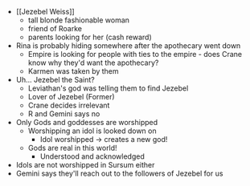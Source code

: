 - [[Jezebel Weiss]]
	- tall blonde fashionable woman
	- friend of Roarke
	- parents looking for her (cash reward)
- Rina is probably hiding somewhere after the apothecary went down
	- Empire is looking for people with ties to the empire - does Crane know why they'd want the apothecary?
	- Karmen was taken by them
- Uh... Jezebel the Saint?
	- Leviathan's god was telling them to find Jezebel
	- Lover of Jezebel (Former)
	- Crane decides irrelevant
	- R and Gemini says no
- Only Gods and goddesses are worshipped
	- Worshipping an idol is looked down on
		- Idol worshipped -> creates a new god!
	- Gods are real in this world!
		- Understood and acknowledged
- Idols are not worshipped in Sursum either
- Gemini says they'll reach out to the followers of Jezebel for us